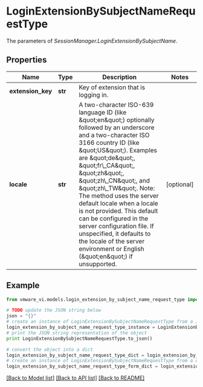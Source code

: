 # LoginExtensionBySubjectNameRequestType

The parameters of *SessionManager.LoginExtensionBySubjectName*. 

## Properties
Name | Type | Description | Notes
------------ | ------------- | ------------- | -------------
**extension_key** | **str** | Key of extension that is logging in.  | 
**locale** | **str** | A two-character ISO-639 language ID (like \&quot;en\&quot;) optionally followed by an underscore and a two-character ISO 3166 country ID (like \&quot;US\&quot;).  Examples are \&quot;de\&quot;, \&quot;fr\\_CA\&quot;, \&quot;zh\&quot;, \&quot;zh\\_CN\&quot;, and \&quot;zh\\_TW\&quot;. Note: The method uses the server default locale when a locale is not provided. This default can be configured in the server configuration file. If unspecified, it defaults to the locale of the server environment or English (\&quot;en\&quot;) if unsupported.  | [optional] 

## Example

```python
from vmware_vi.models.login_extension_by_subject_name_request_type import LoginExtensionBySubjectNameRequestType

# TODO update the JSON string below
json = "{}"
# create an instance of LoginExtensionBySubjectNameRequestType from a JSON string
login_extension_by_subject_name_request_type_instance = LoginExtensionBySubjectNameRequestType.from_json(json)
# print the JSON string representation of the object
print LoginExtensionBySubjectNameRequestType.to_json()

# convert the object into a dict
login_extension_by_subject_name_request_type_dict = login_extension_by_subject_name_request_type_instance.to_dict()
# create an instance of LoginExtensionBySubjectNameRequestType from a dict
login_extension_by_subject_name_request_type_form_dict = login_extension_by_subject_name_request_type.from_dict(login_extension_by_subject_name_request_type_dict)
```
[[Back to Model list]](../README.md#documentation-for-models) [[Back to API list]](../README.md#documentation-for-api-endpoints) [[Back to README]](../README.md)



